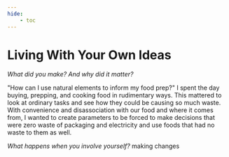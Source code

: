 ```yaml
---
hide:
    - toc
---
```


# Living With Your Own Ideas


*What did you make? And why did it matter?*

"How can I use natural elements to inform my food prep?" I spent the day buying, prepping, and cooking food in rudimentary ways. This mattered to look at ordinary tasks and see how they could be causing so much waste. With convenience and disassociation with our food and where it comes from, I wanted to create parameters to be forced to make decisions that were zero waste of packaging and electricity and use foods that had no waste to them as well.

*What happens when you involve yourself?*
 making changes

 


